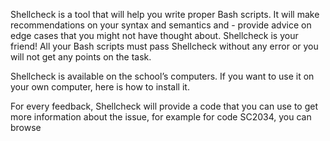 Shellcheck is a tool that will help you write proper Bash scripts. It will make recommendations on your syntax and semantics and - provide advice on edge cases that you might not have thought about. Shellcheck is your friend! All your Bash scripts must pass Shellcheck without any error or you will not get any points on the task.

Shellcheck is available on the school’s computers. If you want to use it on your own computer, here is how to install it.

For every feedback, Shellcheck will provide a code that you can use to get more information about the issue, for example for code SC2034, you can browse
